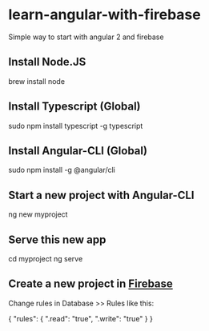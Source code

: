 # learn-angular-with-firebase

Simple way to start with angular 2 and firebase

## Install Node.JS

brew install node

## Install Typescript (Global)

sudo npm install typescript -g typescript

## Install Angular-CLI (Global)

sudo npm install -g @angular/cli

## Start a new project with Angular-CLI

ng new myproject

## Serve this new app

cd myproject
ng serve

## Create a new project in [Firebase](https://firebase.google.com/?hl=pt-br)

Change rules in Database >> Rules like this:

{
  "rules": {
    ".read": "true",
    ".write": "true"
  }
}
